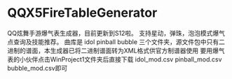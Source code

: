 # QQX5FireTableGenerator
QQ炫舞手游爆气表生成器，目前更新到S12啦。
支持星动，弹珠，泡泡模式爆气点查询及技能推荐。
曲库是 idol pinball bubble 三个文件夹，源文件包中只有二进制的谱面，本生成器已将二进制谱面转为XML格式供官方制谱器使用
要用爆气表的小伙伴点击WinProject1文件夹后直接下载 idol_mod.csv pinball_mod.csv bubble_mod.csv即可

